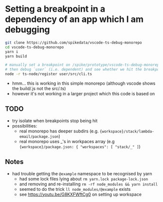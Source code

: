 # Setting a breakpoint in a dependency of an app which I am debugging

```sh
git clone https://github.com/spikedata/vscode-ts-debug-monorepo
cd vscode-ts-debug-monorepo
yarn i
yarn build

# manually set a breakpoint on /spike/prototype/vscode-ts-debug-monorepo/libA/src/index.ts:8
# then debug `user` (i.e. dependent) and see whether we hit the breakpoint in `lib` (i.e. the dependency)
node -r ts-node/register user/src/cli.ts
```

- hmm... this is working in this simple monorepo (although vscode shows the build/.js not the src/.ts)
- however it's not working in a larger project which this code is based on

## TODO

- try isolate when breakpoints stop being hit
- possibilities:
  - real monorepo has deeper subdirs (e.g. `{workspace}/stack/lambda-email/package.json`)
  - real monorepo uses _'s in workpaces array (e.g `{workspace}/package.json: { "workspaces": [ "stack/_" ]`)

## Notes

- had trouble getting the `@example` namespace to be recognised by yarn
  - had some lock files lying about `rm yarn.lock package-lock.json`
  - and removing and re-installing `rm -rf node_modules && yarn install`
  - seemed to do the trick `ll node_modules/@example` exists
  - see https://youtu.be/G8KXFWftCg0 on setting up workspace
